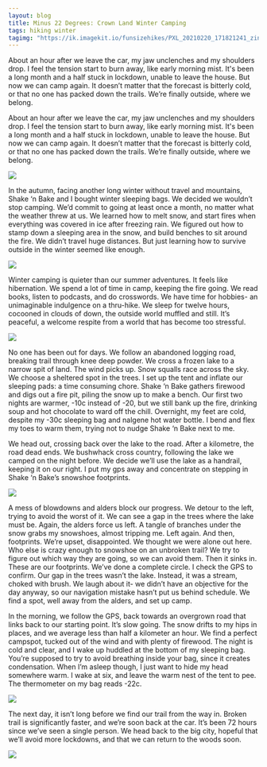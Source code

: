 ```yaml
---
layout: blog
title: Minus 22 Degrees: Crown Land Winter Camping
tags: hiking winter
tagimg: "https://ik.imagekit.io/funsizehikes/PXL_20210220_171821241_zinMu2fCE.jpg"
---
```


About an hour after we leave the car, my jaw unclenches and my shoulders drop. I feel the tension start to burn away, like early morning mist. It's been a long month and a half stuck in lockdown, unable to leave the house. But now we can camp again. It doesn’t matter that the forecast is bitterly cold, or that no one has packed down the trails. We’re finally outside, where we belong. 


About an hour after we leave the car, my jaw unclenches and my shoulders drop. I feel the tension start to burn away, like early morning mist. It's been a long month and a half stuck in lockdown, unable to leave the house. But now we can camp again. It doesn’t matter that the forecast is bitterly cold, or that no one has packed down the trails. We’re finally outside, where we belong. 

![](https://ik.imagekit.io/funsizehikes/PXL_20210220_004126277.NIGHT_5ZlvXJjX6.jpg?tr=w-640)

In the autumn, facing another long winter without travel and mountains, Shake ‘n Bake and I bought winter sleeping bags. We decided we wouldn’t stop camping. We’d commit to going at least once a month, no matter what the weather threw at us. We learned how to melt snow, and start fires when everything was covered in ice after freezing rain. We figured out how to stamp down a sleeping area in the snow, and build benches to sit around the fire. We didn’t travel huge distances. But just learning how to survive outside in the winter seemed like enough. 

![](https://ik.imagekit.io/funsizehikes/PXL_20210218_222617353_PrmtcOV93.jpg?tr=w-640)

Winter camping is quieter than our summer adventures. It feels like hibernation. We spend a lot of time in camp, keeping the fire going. We read books, listen to podcasts, and do crosswords. We have time for hobbies- an unimaginable indulgence on a thru-hike. We sleep for twelve hours, cocooned in clouds of down, the outside world muffled and still. It’s peaceful, a welcome respite from a world that has become too stressful. 

![](https://ik.imagekit.io/funsizehikes/P_20210220_120350_vHDR_Auto_HP_s2B6aSFZZ.jpg?tr=w-640)

No one has been out for days. We follow an abandoned logging road, breaking trail through knee deep powder. We cross a frozen lake to a narrow spit of land. The wind picks up. Snow squalls race across the sky. We choose a sheltered spot in the trees. I set up the tent and inflate our sleeping pads: a time consuming chore. Shake ‘n Bake gathers firewood and digs out a fire pit, piling the snow up to make a bench. Our first two nights are warmer, -10c instead of -20, but we still bank up the fire, drinking soup and hot chocolate to ward off the chill. Overnight, my feet are cold, despite my -30c sleeping bag and nalgene hot water bottle. I bend and flex my toes to warm them, trying not to nudge Shake ‘n Bake next to me. 

We head out, crossing back over the lake to the road. After a kilometre, the road dead ends. We bushwhack cross country, following the lake we camped on the night before. We decide we’ll use the lake as a handrail, keeping it on our right. I put my gps away and concentrate on stepping in Shake ‘n Bake’s snowshoe footprints. 

![](https://ik.imagekit.io/funsizehikes/PXL_20210219_224021717.PORTRAIT_mh319vFbb.jpg?tr=w-640)

A mess of blowdowns and alders block our progress. We detour to the left, trying to avoid the worst of it. We can see a gap in the trees where the lake must be. Again, the alders force us left. A tangle of branches under the snow grabs my snowshoes, almost tripping me. Left again. And then, footprints. We’re upset, disappointed. We thought we were alone out here. Who else is crazy enough to snowshoe on an unbroken trail? We try to figure out which way they are going, so we can avoid them. Then it sinks in. These are our footprints. We’ve done a complete circle. I check the GPS to confirm. Our gap in the trees wasn’t the lake. Instead, it was a stream,  choked with brush. We laugh about it- we didn’t have an objective for the day anyway, so our navigation mistake hasn’t put us behind schedule. We find a spot, well away from the alders, and set up camp. 

In the morning, we follow the GPS, back towards an overgrown road that links back to our starting point. It’s slow going. The snow drifts to my hips in places, and we average less than half a kilometer an hour. We find a perfect campspot, tucked out of the wind and with plenty of firewood. The night is cold and clear, and I wake up huddled at the bottom of my sleeping bag. You’re supposed to try to avoid breathing inside your bag, since it creates condensation. When I’m asleep though, I just want to hide my head somewhere warm. I wake at six, and leave the warm nest of the tent to pee. The thermometer on my bag reads -22c. 

![](https://ik.imagekit.io/funsizehikes/PXL_20210219_171600993_XjkGdYeqyc.jpg?tr=w-640)

The next day, it isn’t long before we find our trail from the way in. Broken trail is significantly faster, and we’re soon back at the car. It’s been 72 hours since we’ve seen a single person. We head back to the big city, hopeful that we’ll avoid more lockdowns, and that we can return to the woods soon. 

![](https://ik.imagekit.io/funsizehikes/PXL_20210218_234958098.NIGHT_tUT1xdIUc.jpg?tr=w-640)
